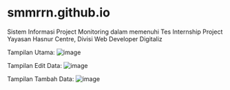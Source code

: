 # smmrrn.github.io
Sistem Informasi Project Monitoring dalam memenuhi Tes Internship Project Yayasan Hasnur Centre, Divisi Web Developer Digitaliz

Tampilan Utama:
![image](https://user-images.githubusercontent.com/97284323/179389848-cf80baec-2e22-45f6-b178-57839120a3a7.png)

Tampilan Edit Data:
![image](https://user-images.githubusercontent.com/97284323/179389864-74357def-a991-4b00-bc70-ca3b3d95cc60.png)

Tampilan Tambah Data:
![image](https://user-images.githubusercontent.com/97284323/179389873-d48b8a7e-0755-4b79-8289-5ba9bb7e4788.png)
